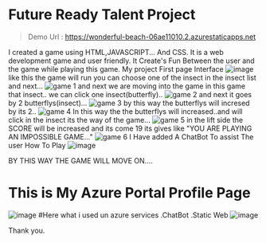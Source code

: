 # Future Ready Talent Project
> Demo Url : https://wonderful-beach-06ae11010.2.azurestaticapps.net


I created a game using HTML,JAVASCRIPT... And CSS. It is a web development game and user friendly. It Create's Fun Between the user and the game while playing this game.
My project First page Interface
![image](https://user-images.githubusercontent.com/115967790/198081045-2936e5f8-03ce-4dfc-a645-e4d96b043366.png) 
like this the game will run you can choose one of the insect in the insect list and next...
![game 1](https://user-images.githubusercontent.com/115967790/198084515-674dc9b8-a99a-41de-9925-f0f65a6bbbf2.png)
and next we are moving into the game in this game  that insect.. we can click one insect(butterfly)..
![game 2](https://user-images.githubusercontent.com/115967790/198085898-f61f032b-5eb8-4400-bf0b-8a0e11d58dee.png)
and next it goes by 2 butterflys(insect)...
![game 3](https://user-images.githubusercontent.com/115967790/198086143-c67d8320-1e41-42fc-8155-68b8582baa58.png)
 by this way the butterflys will incresed by its 2..
 ![game 4](https://user-images.githubusercontent.com/115967790/198086261-9a7d8e70-93a1-41cd-aeb2-56498d69f95e.png)
In this way the the butterflys will increased..and will click in the insect its the way of the game...
![game 5](https://user-images.githubusercontent.com/115967790/198087419-18ea0bda-27e8-40bb-9c96-530fdb6dfbf2.png)
in the lift side the SCORE will be increased and its come 19 its gives like "YOU ARE PLAYING AN IMPOSSIBLE GAME..."
![game 6](https://user-images.githubusercontent.com/115967790/198087827-c4196e63-a22f-4c71-a93e-b16dda304d90.png)
I Have added A ChatBot To assist The user How To Play
![image](https://user-images.githubusercontent.com/115967790/202670626-44d2b1c7-a56f-4cef-a9d6-befb4e36b7c2.png)

 
 
 
 BY THIS WAY THE GAME WILL MOVE ON....
 
 # This is My Azure Portal Profile Page
 ![image](https://user-images.githubusercontent.com/115967790/198300580-142d58ef-f6d4-435b-a767-7aae338e1e01.png)
#Here what i used un azure services
.ChatBot
.Static Web
![image](https://user-images.githubusercontent.com/115967790/202666159-5b947d4c-47ea-41d0-b4b4-a0459c22c021.png)

 Thank you.
